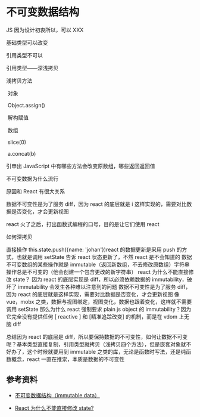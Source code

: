 # 不可变数据结构

JS 因为设计初衷所以，可以 XXX

基础类型可以改变

引用类型不可以

引用类型——深浅拷贝

浅拷贝方法

​ 对象

​ Object.assign()

​ 解构赋值

​ 数组

​ slice(0)

​ a.concat(b)

引申出 JavaScript 中有哪些方法会改变原数组，哪些返回返回值

不可变数据为什么流行

原因和 React 有很大关系

数据不可变性是为了服务 diff，因为 react 的底层就是 i 这样实现的，需要对比数据是否变化，才会更新视图

react 火了之后，打出函数式编程的口号，目的是让它们使用 react

如何深拷贝

直接操作 this.state.push({name: 'johan'})react 的数据更新是采用 push 的方式，也就是调用 setState 告诉 react 状态更新了，不然 react 是不会知道的
数据不可变数组的某些操作就是 immutable（返回新数组，不去修改原数组）字符串操作总是不可变的（他会创建一个包含更改的新字符串）
react 为什么不能直接修改 state？
因为 react 的底层实现是 diff，所以必须依赖数据的 immutability，破坏了 immutability 会发生各种难以注意到的问题
数据不可变性是为了服务 diff，因为 react 的底层就是这样实现，需要对比数据是否变化，才会更新视图
像 vue，mobx 之类，数据与视图绑定，视图变化，数据也跟着变化，这样就不需要调用 setState
那么为什么 react 强制要求 plain js object 的 immutability？因为它完全没有提供任何 [ reactive ] 和 [精准追踪改变] 的机制，而是在 vdom 上无脑 diff

总结因为 react 的底层是 diff，所以要保持数据的不可变性，如何让数据不可变呢？基本类型直接复制，引用类型就拷贝（浅拷贝四个方法），但是嵌套对象就不好办了，这个时候就要用到 immutable 之类的库，无论是函数时写法，还是纯函数概念，react 一直在推崇，本质是数据的不可变性

## 参考资料

-   [不可变数据结构（immutable data）](https://github.com/sunyongjian/blog/issues/33)

-   [React 为什么不能直接修改 state?](https://www.zhihu.com/question/440916294/answer/1715903878)
